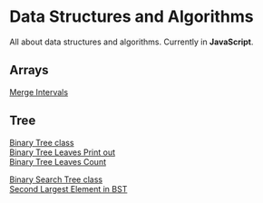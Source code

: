 # Data Structures and Algorithms
All about data structures and algorithms.
Currently in **JavaScript**.

## Arrays
[Merge Intervals](JS/Arrays/MergeIntervals.js)

## Tree
[Binary Tree class](JS/Tree/BinaryTreeClass.mjs)  
[Binary Tree Leaves Print out](JS/Tree/BinaryTreeLeaves.mjs)  
[Binary Tree Leaves Count](JS/Tree/BinaryTreeLeaves.mjs)  

[Binary Search Tree class](JS/Tree/BinarySearchTree/BinarySearchTree.mjs)  
[Second Largest Element in BST](/Users/Alexa/Documents/GitHub/algorithms/JS/Tree/BinarySearchTree/SecondLargestElement.mjs)